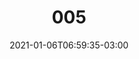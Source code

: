 ---
title: "005"
date: 2021-01-06T06:59:35-03:00
draft: false
autorias: ["John Cartan"]
plataformas: ["NodeBox 3"]
descricao: "Empilha caixas ao acaso, dez de cada vez, em dez caixas que também são empilhados ao acaso."
autorias_url: ["https://www.instagram.com/john.cartan/"]
url: "/formas/005"
---